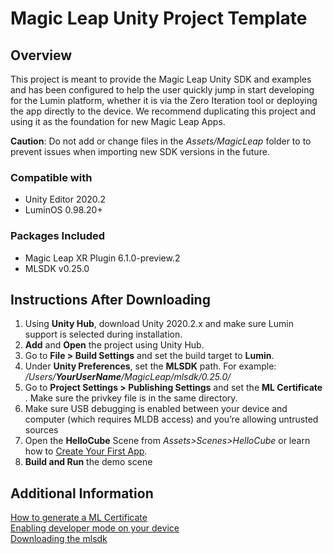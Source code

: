 # Magic Leap Unity Project Template

## Overview
This project is meant to provide the Magic Leap Unity SDK and examples and has been configured to help the user quickly jump in start developing for the Lumin platform, whether it is via the Zero Iteration tool or deploying the app directly to the device. We recommend duplicating this project and using it as the foundation for new Magic Leap Apps. 


**Caution**: Do not add or change files in the *Assets/MagicLeap* folder to to prevent issues when importing new SDK versions in the future.

### Compatible with
- Unity Editor 2020.2
- LuminOS 0.98.20+
###  Packages Included
- Magic Leap XR Plugin 6.1.0-preview.2
- MLSDK v0.25.0


## Instructions After Downloading

1) Using **Unity Hub**, download Unity 2020.2.x and make sure Lumin support is selected during installation.
2) **Add** and **Open** the project using  Unity Hub.
4) Go to **File > Build Settings** and set the build target to **Lumin**.
5) Under **Unity Preferences**, set the **MLSDK** path. For example: */Users/**YourUserName**/MagicLeap/mlsdk/0.25.0/*
6) Go to **Project Settings > Publishing Settings** and set the **ML Certificate** . Make sure the privkey file is in the same directory.
7) Make sure USB debugging is enabled between your device and computer (which requires MLDB access) and you’re allowing untrusted sources
8) Open the **HelloCube** Scene from *Assets>Scenes>HelloCube* or learn how to [Create Your First App](https://developer.magicleap.com/learn/guides/gsg-create-your-first-unity-app).   
9) **Build and Run** the demo scene

## Additional Information

[How to generate a ML Certificate](https://developer.magicleap.com/en-us/learn/guides/developer-certificates)  
[Enabling developer mode on your device](https://developer.magicleap.com/en-us/learn/guides/setting-up-your-device-for-development)  
[Downloading the mlsdk](https://developer.magicleap.com/en-us/learn/guides/develop-setup)  